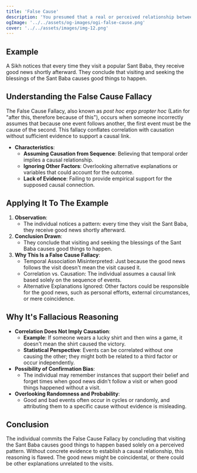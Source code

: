 ```yaml
---
title: 'False Cause'
description: 'You presumed that a real or perceived relationship between things means that one is the cause of the other. “Correlation does not equal causation”'
ogImage: '../../assets/og-images/ogi-false-cause.png'
cover: '../../assets/images/img-12.png'
---
```


## Example

A Sikh notices that every time they visit a popular Sant Baba, they receive good news shortly afterward. They conclude that visiting and seeking the blessings of the Sant Baba causes good things to happen.


## Understanding the False Cause Fallacy

The False Cause Fallacy, also known as _post hoc ergo propter hoc_ (Latin for "after this, therefore because of this"), occurs when someone incorrectly assumes that because one event follows another, the first event must be the cause of the second. This fallacy conflates correlation with causation without sufficient evidence to support a causal link.

* **Characteristics**:
  * **Assuming Causation from Sequence**: Believing that temporal order implies a causal relationship.
  * **Ignoring Other Factors**: Overlooking alternative explanations or variables that could account for the outcome.
  * **Lack of Evidence**: Failing to provide empirical support for the supposed causal connection.


## Applying It To The Example

1. **Observation**:
    * The individual notices a pattern: every time they visit the Sant Baba, they receive good news shortly afterward.
2. **Conclusion Drawn**:
    * They conclude that visiting and seeking the blessings of the Sant Baba causes good things to happen.
3. **Why This Is a False Cause Fallacy**:
    * Temporal Association Misinterpreted: Just because the good news follows the visit doesn't mean the visit caused it.
    * Correlation vs. Causation: The individual assumes a causal link based solely on the sequence of events.
    * Alternative Explanations Ignored: Other factors could be responsible for the good news, such as personal efforts, external circumstances, or mere coincidence.


## Why It's Fallacious Reasoning

* **Correlation Does Not Imply Causation**:
  * **Example**: If someone wears a lucky shirt and then wins a game, it doesn't mean the shirt caused the victory.
  * **Statistical Perspective**: Events can be correlated without one causing the other; they might both be related to a third factor or occur independently.
* **Possibility of Confirmation Bias**:
  * The individual may remember instances that support their belief and forget times when good news didn't follow a visit or when good things happened without a visit.
* **Overlooking Randomness and Probability**:
  * Good and bad events often occur in cycles or randomly, and attributing them to a specific cause without evidence is misleading.


## Conclusion

The individual commits the False Cause Fallacy by concluding that visiting the Sant Baba causes good things to happen based solely on a perceived pattern. Without concrete evidence to establish a causal relationship, this reasoning is flawed. The good news might be coincidental, or there could be other explanations unrelated to the visits.
